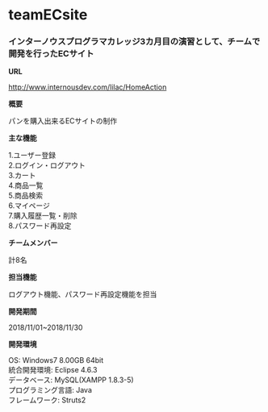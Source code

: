
# **teamECsite**

### **インターノウスプログラマカレッジ3カ月目の演習として、チームで開発を行ったECサイト**

**URL**

http://www.internousdev.com/lilac/HomeAction

**概要**

パンを購入出来るECサイトの制作

**主な機能**

1.ユーザー登録  
2.ログイン・ログアウト  
3.カート  
4.商品一覧  
5.商品検索  
6.マイページ  
7.購入履歴一覧・削除  
8.パスワード再設定  

**チームメンバー**

計8名

**担当機能**

ログアウト機能、パスワード再設定機能を担当

**開発期間**

2018/11/01~2018/11/30

**開発環境**

OS: Windows7 8.00GB 64bit  
統合開発環境: Eclipse 4.6.3  
データベース: MySQL(XAMPP 1.8.3-5)  
プログラミング言語: Java  
フレームワーク: Struts2
